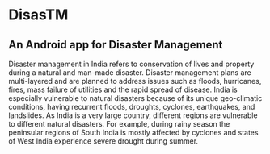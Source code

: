 <h1>DisasTM </h1>
<h2>An Android app for Disaster Management</h2> 
<p>Disaster management in India refers to conservation of lives and property during a natural and man-made disaster. Disaster management plans are multi-layered and are planned to address issues such as floods, hurricanes, fires, mass failure of utilities and the rapid spread of disease. India is especially vulnerable to natural disasters because of its unique geo-climatic conditions, having recurrent floods, droughts, cyclones, earthquakes, and landslides. As India is a very large country, different regions are vulnerable to different natural disasters. For example, during rainy season the peninsular regions of South India is mostly affected by cyclones and states of West India experience severe drought during summer. </p>


